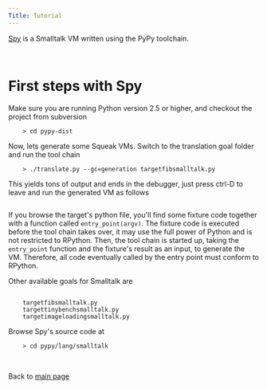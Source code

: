 ```yaml
---
Title: Tutorial
---
```


[Spy](%base_url%/wiki/projects/archive/spy) is a Smalltalk VM written using the PyPy toolchain.

&nbsp;

# First steps with Spy

Make sure you are running Python version 2.5 or higher, and checkout the project from subversion

```    > svn co http://codespeak.net/svn/pypy/dist pypy-dist
    > cd pypy-dist
```

Now, lets generate some Squeak VMs. Switch to the translation goal folder and run the tool chain

```    > cd pypy/translator/goal
    > ./translate.py --gc=generation targetfibsmalltalk.py
```

This yields tons of output and ends in the debugger, just press ctrl-D to leave and run the generated VM as follows

```    > ./targetfibsmalltalk-c 25
```

If you browse the target's python file, you'll find some fixture code together with a function called <code>entry_point(argv)</code>. The fixture code is executed before the tool chain takes over, it may use the full power of Python and is not restricted to RPython. Then, the tool chain is started up, taking the <code>entry_point</code> function and the fixture's result as an input, to generate the VM. Therefore, all code eventually called by the entry point must conform to RPython.

Other available goals for Smalltalk are

```    > ls \*smalltalk\*.py

    targetfibsmalltalk.py
    targettinybenchsmalltalk.py
    targetimageloadingsmalltalk.py
```

Browse Spy's source code at 

```    > cd ../../..
    > cd pypy/lang/smalltalk
```

&nbsp;

Back to [main page](%base_url%/wiki/projects/archive/spy)
